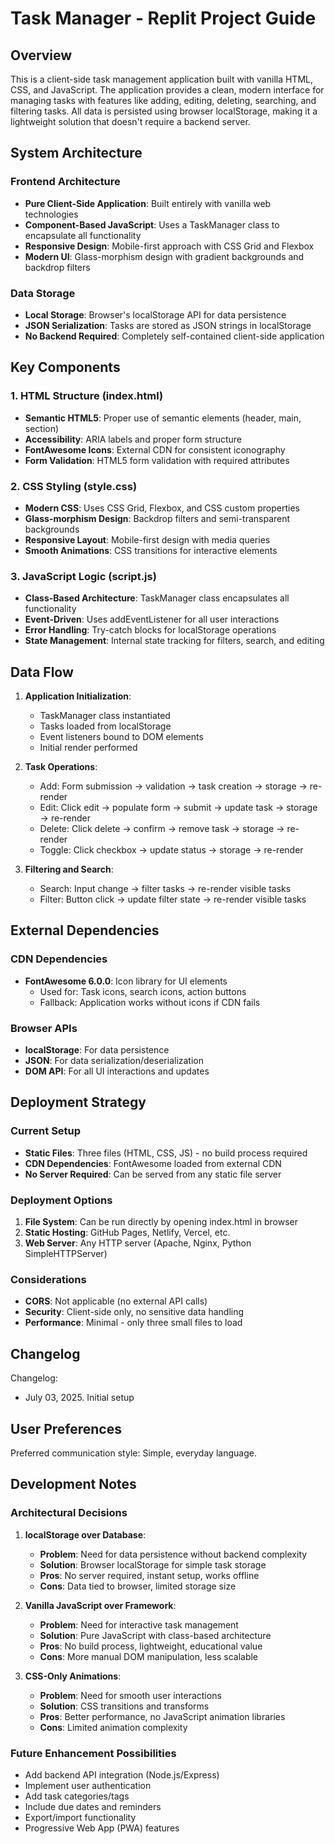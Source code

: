 # Task Manager - Replit Project Guide

## Overview

This is a client-side task management application built with vanilla HTML, CSS, and JavaScript. The application provides a clean, modern interface for managing tasks with features like adding, editing, deleting, searching, and filtering tasks. All data is persisted using browser localStorage, making it a lightweight solution that doesn't require a backend server.

## System Architecture

### Frontend Architecture
- **Pure Client-Side Application**: Built entirely with vanilla web technologies
- **Component-Based JavaScript**: Uses a TaskManager class to encapsulate all functionality
- **Responsive Design**: Mobile-first approach with CSS Grid and Flexbox
- **Modern UI**: Glass-morphism design with gradient backgrounds and backdrop filters

### Data Storage
- **Local Storage**: Browser's localStorage API for data persistence
- **JSON Serialization**: Tasks are stored as JSON strings in localStorage
- **No Backend Required**: Completely self-contained client-side application

## Key Components

### 1. HTML Structure (index.html)
- **Semantic HTML5**: Proper use of semantic elements (header, main, section)
- **Accessibility**: ARIA labels and proper form structure
- **FontAwesome Icons**: External CDN for consistent iconography
- **Form Validation**: HTML5 form validation with required attributes

### 2. CSS Styling (style.css)
- **Modern CSS**: Uses CSS Grid, Flexbox, and CSS custom properties
- **Glass-morphism Design**: Backdrop filters and semi-transparent backgrounds
- **Responsive Layout**: Mobile-first design with media queries
- **Smooth Animations**: CSS transitions for interactive elements

### 3. JavaScript Logic (script.js)
- **Class-Based Architecture**: TaskManager class encapsulates all functionality
- **Event-Driven**: Uses addEventListener for all user interactions
- **Error Handling**: Try-catch blocks for localStorage operations
- **State Management**: Internal state tracking for filters, search, and editing

## Data Flow

1. **Application Initialization**:
   - TaskManager class instantiated
   - Tasks loaded from localStorage
   - Event listeners bound to DOM elements
   - Initial render performed

2. **Task Operations**:
   - Add: Form submission → validation → task creation → storage → re-render
   - Edit: Click edit → populate form → submit → update task → storage → re-render
   - Delete: Click delete → confirm → remove task → storage → re-render
   - Toggle: Click checkbox → update status → storage → re-render

3. **Filtering and Search**:
   - Search: Input change → filter tasks → re-render visible tasks
   - Filter: Button click → update filter state → re-render visible tasks

## External Dependencies

### CDN Dependencies
- **FontAwesome 6.0.0**: Icon library for UI elements
  - Used for: Task icons, search icons, action buttons
  - Fallback: Application works without icons if CDN fails

### Browser APIs
- **localStorage**: For data persistence
- **JSON**: For data serialization/deserialization
- **DOM API**: For all UI interactions and updates

## Deployment Strategy

### Current Setup
- **Static Files**: Three files (HTML, CSS, JS) - no build process required
- **CDN Dependencies**: FontAwesome loaded from external CDN
- **No Server Required**: Can be served from any static file server

### Deployment Options
1. **File System**: Can be run directly by opening index.html in browser
2. **Static Hosting**: GitHub Pages, Netlify, Vercel, etc.
3. **Web Server**: Any HTTP server (Apache, Nginx, Python SimpleHTTPServer)

### Considerations
- **CORS**: Not applicable (no external API calls)
- **Security**: Client-side only, no sensitive data handling
- **Performance**: Minimal - only three small files to load

## Changelog

Changelog:
- July 03, 2025. Initial setup

## User Preferences

Preferred communication style: Simple, everyday language.

## Development Notes

### Architectural Decisions

1. **localStorage over Database**: 
   - **Problem**: Need for data persistence without backend complexity
   - **Solution**: Browser localStorage for simple task storage
   - **Pros**: No server required, instant setup, works offline
   - **Cons**: Data tied to browser, limited storage size

2. **Vanilla JavaScript over Framework**:
   - **Problem**: Need for interactive task management
   - **Solution**: Pure JavaScript with class-based architecture
   - **Pros**: No build process, lightweight, educational value
   - **Cons**: More manual DOM manipulation, less scalable

3. **CSS-Only Animations**:
   - **Problem**: Need for smooth user interactions
   - **Solution**: CSS transitions and transforms
   - **Pros**: Better performance, no JavaScript animation libraries
   - **Cons**: Limited animation complexity

### Future Enhancement Possibilities
- Add backend API integration (Node.js/Express)
- Implement user authentication
- Add task categories/tags
- Include due dates and reminders
- Export/import functionality
- Progressive Web App (PWA) features